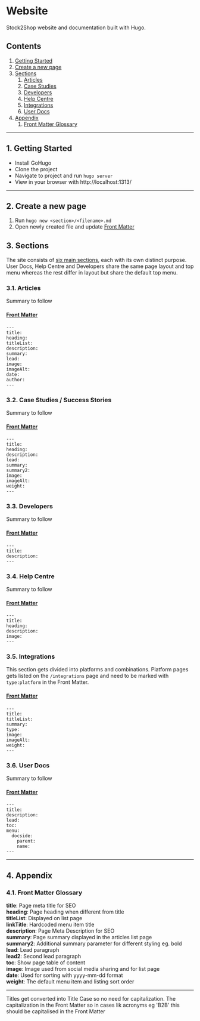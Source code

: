 # Website

Stock2Shop website and documentation built with Hugo.

## Contents

1. [Getting Started](#1-getting-started)
2. [Create a new page](#2-create-a-new-page)
3. [Sections](#3-sections)
    1. [Articles](#31-articles)
    2. [Case Studies](#32-case-studies--success-stories)
    3. [Developers](#33-developers)
    4. [Help Centre](#34-help-centre)
    5. [Integrations](#35-integrations)
    6. [User Docs](#36-user-docs)
4. [Appendix](#4-appendix)
    1. [Front Matter Glossary]((#41-front-matter-glossary))

* * *

## 1. Getting Started

- Install GoHugo
- Clone the project
- Navigate to project and run ```hugo server```
- View in your browser with http://localhost:1313/

* * *

## 2. Create a new page

1. Run ```hugo new <section>/<filename>.md```
2. Open newly created file and update [Front Matter](#41-front-matter-glossary)
 
## 3. Sections

The site consists of [six main sections](#contents), each with its own distinct purpose. User Docs, Help Centre and
Developers share the same page layout and top menu whereas the rest differ in layout but share the default top menu. 

### 3.1. Articles

Summary to follow

#### [Front Matter](#41-front-matter-glossary)
```
---
title:
heading:
titleList:
description:
summary:
lead:
image:
imageAlt:
date:
author:
---
```

### 3.2. Case Studies / Success Stories

Summary to follow

#### [Front Matter](#41-front-matter-glossary)
```
---
title:
heading:
description:
lead:
summary:
summary2:
image:
imageAlt:
weight:
---
```

### 3.3. Developers

Summary to follow

#### [Front Matter](#41-front-matter-glossary)
```
---
title:
description:
---
```

### 3.4. Help Centre

Summary to follow

#### [Front Matter](#41-front-matter-glossary)
```
---
title:
heading:
description:
image:
---
```

### 3.5. Integrations

This section gets divided into platforms and combinations. Platform pages gets listed on the ```/integrations``` page and need to be marked with ```type:platform``` in the Front Matter.  

#### [Front Matter](#41-front-matter-glossary)
```
---
title:
titleList:
summary:
type:
image:
imageAlt:
weight:
---
```

### 3.6. User Docs

Summary to follow

#### [Front Matter](#41-front-matter-glossary)
```
---
title:
description:
lead:
toc:
menu:
  docside:
    parent:
    name:
---
```
* * *

## 4. Appendix

### 4.1. Front Matter Glossary

**title**: Page meta title for SEO  
**heading**: Page heading when different from title  
**titleList**: Displayed on list page  
**linkTitle**: Hardcoded menu item title  
**description**: Page Meta Description for SEO  
**summary**: Page summary displayed in the articles list page  
**summary2**: Additional summary parameter for different styling eg. bold   
**lead**: Lead paragraph  
**lead2**: Second lead paragraph  
**toc**: Show page table of content  
**image**: Image used from social media sharing and for list page  
**date**: Used for sorting with yyyy-mm-dd format  
**weight**: The default menu item and listing sort order 

* * *

Titles get converted into Title Case so no need for capitalization. The capitalization in the Front Matter so in cases lik acronyms eg 'B2B' this should be capitalised in the Front Matter 